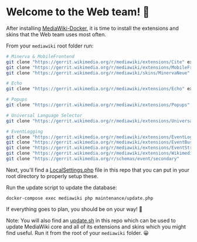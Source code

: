 # Welcome to the Web team! 🍌

After installing
[MediaWiki-Docker](https://www.mediawiki.org/wiki/MediaWiki-Docker), it is time
to install the extensions and skins that the Web team uses most often.

From your `mediawiki` root folder run:

```sh
# Minerva & MobileFrontend
git clone "https://gerrit.wikimedia.org/r/mediawiki/extensions/Cite" extensions/Cite
git clone "https://gerrit.wikimedia.org/r/mediawiki/extensions/MobileFrontend" extensions/MobileFrontend
git clone "https://gerrit.wikimedia.org/r/mediawiki/skins/MinervaNeue" skins/MinervaNeue

# Echo
git clone "https://gerrit.wikimedia.org/r/mediawiki/extensions/Echo" extensions/Echo

# Popups
git clone "https://gerrit.wikimedia.org/r/mediawiki/extensions/Popups" extensions/Popups

# Universal Language Selector
git clone "https://gerrit.wikimedia.org/r/mediawiki/extensions/UniversalLanguageSelector" extensions/UniversalLanguageSelector

# EventLogging
git clone "https://gerrit.wikimedia.org/r/mediawiki/extensions/EventLogging" extensions/EventLogging
git clone "https://gerrit.wikimedia.org/r/mediawiki/extensions/EventBus" extensions/EventBus
git clone "https://gerrit.wikimedia.org/r/mediawiki/extensions/EventStreamConfig" extensions/EventStreamConfig
git clone "https://gerrit.wikimedia.org/r/mediawiki/extensions/WikimediaEvents" extensions/WikimediaEvents
git clone "https://gerrit.wikimedia.org/r/schemas/event/secondary"
```

Next, you'll find a [LocalSettings.php](LocalSettings.php) file in this repo
that you can put in your root directory to properly setup these.

Run the update script to update the database:
```
docker-compose exec mediawiki php maintenance/update.php
```

If everything goes to plan, you should be on your way! 🎉

Note: You will also find an [update.sh](script) in this repo which can be used
to update MediaWiki core and all of its extensions and skins which you might
find useful. Run it from the root of your `mediawiki` folder. 😀
